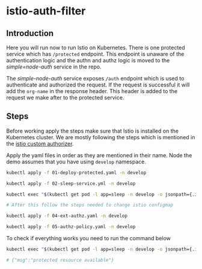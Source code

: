 # istio-auth-filter

## Introduction

Here you will run now to run Istio on Kubernetes. There is one protected service which has `/protected` endpoint. This endpoint is unaware of the authentication logic and the authn and authz logic is moved to the _simple=node-auth_ service in the repo.

The _simple-node-auth_ service exposes `/auth` endpoint which is used to authenticate and authorized the request. If the request is successful it will add the `org-name` in the response header. This header is added to the request we make after to the protected service.

## Steps

Before working apply the steps make sure that Istio is installed on the Kubernetes cluster. We are mostly following the steps which is mentioned in the [istio custom authorizer](https://istio.io/latest/docs/tasks/security/authorization/authz-custom/).

Apply the yaml files in order as they are mentioned in their name. Node the demo assumes that you have using `develop` namespace.

```sh
kubectl apply -f 01-deploy-protected.yaml -n develop

kubectl apply -f 02-sleep-service.yml -n develop

kubectl exec "$(kubectl get pod -l app=sleep -n develop -o jsonpath={.items..metadata.name})" -c sleep -n develop -- curl -X POST http://simple-node-protected:8000/protected

# After this follow the steps needed to change istio configmap

kubectl apply -f 04-ext-authz.yaml -n develop

kubectl apply -f 05-authz-policy.yaml -n develop
```

To check if everything works you need to run the command below

```sh
kubectl exec "$(kubectl get pod -l app=sleep -n develop -o jsonpath={.items..metadata.name})" -c sleep -n develop -- curl -X POST 'http://simple-node-protected:8000/protected' --header 'x-api-key: this is a super secret key'

# {"msg":"protected resource available"}
```
